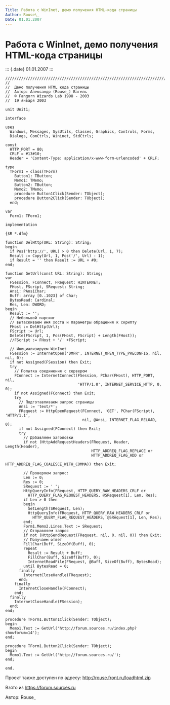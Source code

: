 ```yaml
---
Title: Работа с WinInet, демо получения HTML-кода страницы
Author: Rouse\_
Date: 01.01.2007
---
```



Работа с WinInet, демо получения HTML-кода страницы
===================================================

::: {.date}
01.01.2007
:::

    ////////////////////////////////////////////////////////////////////////////////
    //
    //  Демо получения HTML кода страницы
    //  Автор: Александр (Rouse_) Багель
    //  © Fangorn Wizards Lab 1998 - 2003
    //  19 января 2003 
     
    unit Unit1;
     
    interface
     
    uses
      Windows, Messages, SysUtils, Classes, Graphics, Controls, Forms,
      Dialogs, ComCtrls, Wininet, StdCtrls;
     
    const
      HTTP_PORT = 80;
      CRLF = #13#10;
      Header = 'Content-Type: application/x-www-form-urlencoded' + CRLF;
     
    type
      TForm1 = class(TForm)
        Button1: TButton;
        Memo1: TMemo;
        Button2: TButton;
        Memo2: TMemo;
        procedure Button1Click(Sender: TObject);
        procedure Button2Click(Sender: TObject);
      end;
     
    var
      Form1: TForm1;
     
    implementation
     
    {$R *.dfm}
     
    function DelHttp(URL: String): String;
    begin
      if Pos('http://', URL) > 0 then Delete(Url, 1, 7);
      Result := Copy(Url, 1, Pos('/', Url) - 1);
      if Result = '' then Result := URL + #0;
    end;
     
    function GetUrl(const URL: String): String;
    var
      FSession, FConnect, FRequest: HINTERNET;
      FHost, FScript, SRequest: String;
      Ansi: PAnsiChar;
      Buff: array [0..1023] of Char;
      BytesRead: Cardinal;
      Res, Len: DWORD;
    begin
      Result := '';
      // Небольшой парсинг
      // вытаскиваем имя хоста и параметры обращения к скрипту
      FHost := DelHttp(Url);
      FScript := Url;
      Delete(FScript, 1, Pos(FHost, FScript) + Length(FHost));
      //FScript := FHost + '/' +FScript;
     
      // Инициализируем WinInet
      FSession := InternetOpen('DMFR', INTERNET_OPEN_TYPE_PRECONFIG, nil, nil, 0);
      if not Assigned(FSession) then Exit;
      try
        // Попытка соединения с сервером
        FConnect := InternetConnect(FSession, PChar(FHost), HTTP_PORT, nil,
                                    'HTTP/1.0', INTERNET_SERVICE_HTTP, 0, 0);
        if not Assigned(FConnect) then Exit;
        try
          // Подготавливаем запрос страницы
          Ansi := 'text/*';
          FRequest := HttpOpenRequest(FConnect, 'GET', PChar(FScript), 'HTTP/1.1',
                                      nil, @Ansi, INTERNET_FLAG_RELOAD, 0);
          if not Assigned(FConnect) then Exit;
          try
            // Добавляем заголовки
            if not (HttpAddRequestHeaders(FRequest, Header, Length(Header),
                                          HTTP_ADDREQ_FLAG_REPLACE or
                                          HTTP_ADDREQ_FLAG_ADD or
                                          HTTP_ADDREQ_FLAG_COALESCE_WITH_COMMA)) then Exit;
     
            // Проверяем запрос:
            Len := 0;
            Res := 0;
            SRequest := ' ';
            HttpQueryInfo(FRequest, HTTP_QUERY_RAW_HEADERS_CRLF or
              HTTP_QUERY_FLAG_REQUEST_HEADERS, @SRequest[1], Len, Res);
            if Len > 0 then
            begin
              SetLength(SRequest, Len);
              HttpQueryInfo(FRequest, HTTP_QUERY_RAW_HEADERS_CRLF or
                HTTP_QUERY_FLAG_REQUEST_HEADERS, @SRequest[1], Len, Res);
            end;
            Form1.Memo2.Lines.Text := SRequest;
            // Отправляем запрос
            if not (HttpSendRequest(FRequest, nil, 0, nil, 0)) then Exit;
            // Получаем ответ 
            FillChar(Buff, SizeOf(Buff), 0);
            repeat
              Result := Result + Buff;
              FillChar(Buff, SizeOf(Buff), 0);
              InternetReadFile(FRequest, @Buff, SizeOf(Buff), BytesRead);
            until BytesRead = 0; 
          finally
            InternetCloseHandle(FRequest);
          end;
        finally
          InternetCloseHandle(FConnect);
        end;
      finally
        InternetCloseHandle(FSession);
      end;
    end;
     
    procedure TForm1.Button1Click(Sender: TObject);
    begin
      Memo1.Text := GetUrl('http://forum.sources.ru/index.php?showforum=14');
    end;
     
    procedure TForm1.Button2Click(Sender: TObject);
    begin
      Memo1.Text := GetUrl('http://forum.sources.ru/');
    end;
     
    end.



Проект также доступен по адресу: http://rouse.front.ru/loadhtml.zip

Взято из <https://forum.sources.ru>

Автор: Rouse\_
